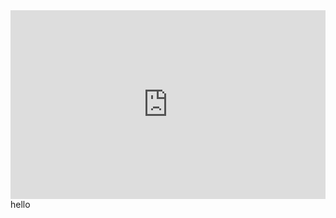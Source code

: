 <div style="position:relative;padding-bottom:56%;padding-top:20px;height:0;"><IFRAME SRC="https://wolfstream.tv/embed-yn2crvynvia6.html" FRAMEBORDER=0 MARGINWIDTH=0 MARGINHEIGHT=0 SCROLLING=NO WIDTH=640 HEIGHT=360 allowfullscreen style="position:absolute;top:0;left:0;width:100%;height:100%;"></IFRAME></div>
hello
